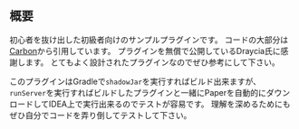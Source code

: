 ## 概要
初心者を抜け出した初級者向けのサンプルプラグインです。
コードの大部分は[Carbon](https://github.com/Hexaoxide/Carbon)から引用しています。
プラグインを無償で公開しているDraycia氏に感謝します。
とてもよく設計されたプラグインなのでぜひ参考にして下さい。

このプラグインはGradleで`shadowJar`を実行すればビルド出来ますが、`runServer`を実行すればビルドしたプラグインと一緒にPaperを自動的にダウンロードしてIDEA上で実行出来るのでテストが容易です。
理解を深めるためにもぜひ自分でコードを弄り倒してテストして下さい。